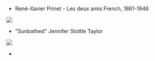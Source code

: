 * René-Xavier Prinet  -  Les deux amis 
French, 1861-1946
<img src="https://64.media.tumblr.com/f909f518e31ffec681a74da4551597ac/tumblr_pwlapoHusH1wb8miao1_540.png">

* "Sunbathed" Jennifer Stottle Taylor
<img src="https://64.media.tumblr.com/ba6145a168d640cca1fd88d9200c7118/42f36fd56b72d1c6-a7/s1280x1920/88192d719bd6806f4af8504b4c7dd0667a5ed739.jpg">

* 
